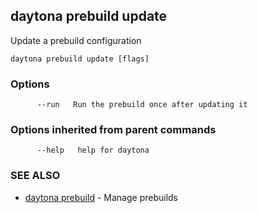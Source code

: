 ## daytona prebuild update

Update a prebuild configuration

```
daytona prebuild update [flags]
```

### Options

```
      --run   Run the prebuild once after updating it
```

### Options inherited from parent commands

```
      --help   help for daytona
```

### SEE ALSO

* [daytona prebuild](daytona_prebuild.md)	 - Manage prebuilds

